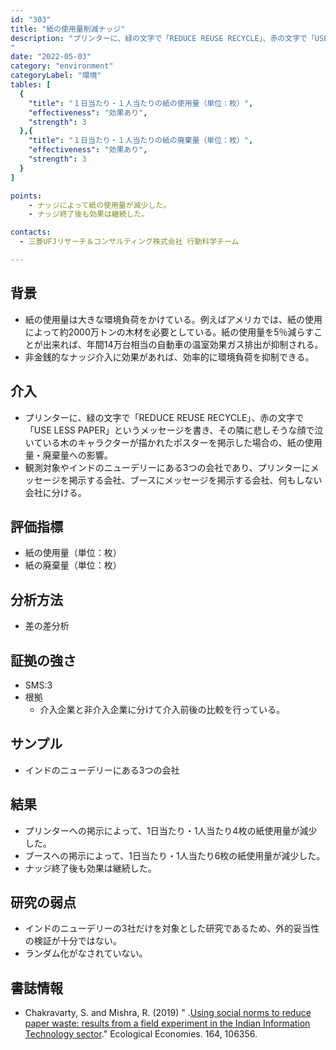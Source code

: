 ```yaml
---
id: "303"
title: "紙の使用量削減ナッジ"
description: "プリンターに、緑の文字で「REDUCE REUSE RECYCLE」、赤の文字で「USE LESS PAPER」というメッセージを書き、その隣に悲しそうな顔で泣いている木のキャラクターが描かれたポスターを掲示した場合の、紙の使用量・廃棄量への影響。
"
date: "2022-05-03"
category: "environment"
categoryLabel: "環境"
tables: [
  {
    "title": "１日当たり・１人当たりの紙の使用量（単位：枚）",
    "effectiveness": "効果あり",
    "strength": 3
  },{
    "title": "１日当たり・１人当たりの紙の廃棄量（単位：枚）",
    "effectiveness": "効果あり",
    "strength": 3
  }
]

points:
    - ナッジによって紙の使用量が減少した。
    - ナッジ終了後も効果は継続した。  

contacts:
  - 三菱UFJリサーチ＆コンサルティング株式会社 行動科学チーム

---
```


## 背景
- 紙の使用量は大きな環境負荷をかけている。例えばアメリカでは、紙の使用によって約2000万トンの木材を必要としている。紙の使用量を5％減らすことが出来れば、年間14万台相当の自動車の温室効果ガス排出が抑制される。
- 非金銭的なナッジ介入に効果があれば、効率的に環境負荷を抑制できる。

## 介入
- プリンターに、緑の文字で「REDUCE REUSE RECYCLE」、赤の文字で「USE LESS PAPER」というメッセージを書き、その隣に悲しそうな顔で泣いている木のキャラクターが描かれたポスターを掲示した場合の、紙の使用量・廃棄量への影響。
- 観測対象やインドのニューデリーにある3つの会社であり、プリンターにメッセージを掲示する会社、ブースにメッセージを掲示する会社、何もしない会社に分ける。

## 評価指標
- 紙の使用量（単位：枚）
- 紙の廃棄量（単位：枚）

## 分析方法
- 差の差分析

## 証拠の強さ
- SMS:3
- 根拠 
    - 介入企業と非介入企業に分けて介入前後の比較を行っている。

## サンプル
- インドのニューデリーにある3つの会社

## 結果
- プリンターへの掲示によって、1日当たり・1人当たり4枚の紙使用量が減少した。
- ブースへの掲示によって、1日当たり・1人当たり6枚の紙使用量が減少した。
- ナッジ終了後も効果は継続した。  

## 研究の弱点
- インドのニューデリーの3社だけを対象とした研究であるため、外的妥当性の検証が十分ではない。
- ランダム化がなされていない。

## 書誌情報
- Chakravarty, S. and Mishra, R. (2019) " 
.[Using social norms to reduce paper waste: results from a field experiment in the Indian Information Technology sector](https://www.sciencedirect.com/science/article/abs/pii/S0921800918310978)." Ecological Economies. 164, 106356. 